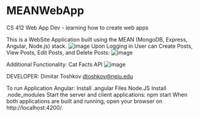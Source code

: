 # MEANWebApp
CS 412 Web App Dev - learning how to create web apps 

This is a WebSite Application built using the MEAN (MongoDB, Express, Angular, Node.js) stack.
![image](https://github.com/user-attachments/assets/b287d5af-8d1a-4426-b36e-03366bcf0010)
Upon Logging in User can Create Posts, View Posts, Edit Posts, and Delete Posts: 
![image](https://github.com/user-attachments/assets/36fb8cc7-aef7-46fa-af2b-b9ea4ffdab8b)

Additional Functionality: Cat Facts API
![image](https://github.com/user-attachments/assets/c436c487-60e6-4bc2-8e61-d60edd8446db)

DEVELOPER:
Dimitar Toshkov 
dtoshkov@neiu.edu


To run Application 
Angular: Install .angular Files 
Node.JS Install .node_modules 
Start the server and client applications:
npm start
When both applications are built and running, open your browser on http://localhost:4200/.


